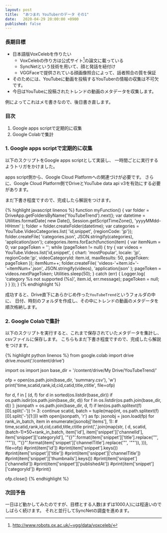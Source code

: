 ```yaml
---
layout: post
title:  "あつまれ YouTuberのデータ その1"
date:   2020-04-29 20:00:00 +0900
published: false
---
```


### 長期目標

* 日本語版VoxCelebを作りたい
  - VoxCelebの作り方は公式サイト[^1]の論文に載っている
  - SyncNetという技術を用いて、顔と発話を紐付け
  - VGGFaceで提供されている顔画像照合によって、話者照合の質を保証
* そのためには、YouTubeに動画を投稿するYouTuberの情報の収集は不可欠です。
* 今日はYouTubeに投稿されたトレンドの動画のメタデータを収集します。

例によってこれはメモ書きなので、後日書き直します。

### 目次

1. Google apps scriptで定期的に収集
2. Google Colabで集計

### 1. Google apps scriptで定期的に収集

以下のスクリプトをGoogle apps scriptとして実装し、
一時間ごとに実行するようトリガをかけました。

apps script側から、Google Cloud Platformへの関連づけが必要です。
さらに、Google Cloud Platform側でDriveとYouTube data api v3を有効にする必要があります。

まだ下書き程度ですので、完成したら解説をつけます。

{% highlight javascript linenos %}
function myFunction() {
  var folder = DriveApp.getFoldersByName('YouTubeTrend').next();
  var datetime = Utilities.formatDate(
    new Date(), Session.getScriptTimeZone(), 'yyyyMMdd-HHmm'
  );
  folder = folder.createFolder(datetime);
  var categories = YouTube.VideoCategories.list(
    'id,snippet', {regionCode: 'jp'});
  folder.createFile(
    'categories.json', JSON.stringify(categories), 'application/json');
  categories.items.forEach(function(item) {
    var itemNum = 0;
    var pageToken = '';
    while (pageToken != null) {
      try {
        var videos = YouTube.Videos.list('id,snippet', {
          chart: 'mostPopular',
          locale: 'jp',
          regionCode:'jp',
          videoCategoryId: item.id,
          maxResults: 50,
          pageToken: pageToken
        });
        itemNum++;
        folder.createFile(
          'videos-'+item.id+'-'+itemNum+'.json',
          JSON.stringify(videos),
          'application/json'
        );
        pageToken = videos.nextPageToken;
        Utilities.sleep(50);
      } catch (err) {
        Logger.log(
          'category %s not supported (%s)', item.id, err.message);
        pageToken = null;
      }
    }
  });
}
{% endhighlight %}

成功すると、Drive直下にあらかじめ作った`YouTubeTrend`というフォルダの中に、
日付、時刻のフォルダを作成し、その中にトレンドの動画のメタデータを順次格納します。

### 2. Google Colabで集計

以下のスクリプトを実行すると、これまで保存されていたメタデータを集計し、csvファイルに保存します。
こちらもまだ下書き程度ですので、完成したら解説をつけます。

{% highlight python linenos %}
from google.colab import drive
drive.mount('/content/drive')

import os
import json
base_dir = '/content/drive/My Drive/YouTubeTrend/'

ofp = open(os.path.join(base_dir, 'summary.csv'), 'w')
print('time,scatid,rank,id,cid,catid,title,ctitle', file=ofp)

for d, f in [
             (d, f)
             for d in sorted(os.listdir(base_dir))
             if os.path.isdir(os.path.join(base_dir, d))
             for f in os.listdir(os.path.join(base_dir, d))
             ]:
  jsonpath = os.path.join(base_dir, d, f)
  if len(os.path.splitext(f)[0].split('-')) != 3:
    continue
  scatid, batch = tuple(map(int, os.path.splitext(f)[0].split('-')[1:]))
  with open(jsonpath, 'r') as fp:
    jsonobj = json.load(fp)
    for rank_in_batch, item in enumerate(jsonobj['items'], 1):
      # time,scatid,rank,id,cid,catid,title,ctitle
      print(','.join(map(str, (
          d, scatid, (batch-1)*50+rank_in_batch,
          item['id'], item['snippet']['channelId'],
          item['snippet']['categoryId'],
          '"{}"'.format(item['snippet']['title'].replace('"', '""')),
          '"{}"'.format(item['snippet']['channelTitle'].replace('"', '""')),
          ))), file=ofp)
      #print(item['id'])
      #print(item['snippet'].keys())
      #print(item['snippet']['title'])
      #print(item['snippet']['channelTitle'])
      #print(item['snippet']['thumbnails'].keys())
      #print(item['snippet']['channelId'])
      #print(item['snippet']['publishedAt'])
      #print(item['snippet']['categoryId'])
      #print()

ofp.close()
{% endhighlight %}

### 次回予告

一日ほど動かしてみたのですが、目標とする人数(まずは1000人)には程遠いのでしばらく続けます。
それと並行してSyncNetの調査を進めます。

[^1]: http://www.robots.ox.ac.uk/~vgg/data/voxceleb/
